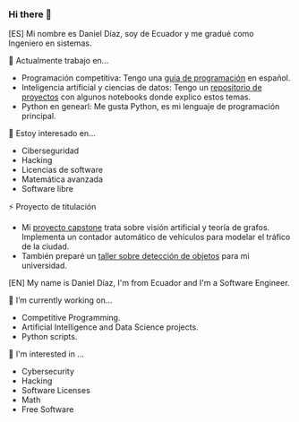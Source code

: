 ### Hi there 👋

<!--
**danielTeniente/danielTeniente** is a ✨ _special_ ✨ repository because its `README.md` (this file) appears on your GitHub profile.

Here are some ideas to get you started:

- 🔭 I’m currently working on ...
- 🌱 I’m currently learning ...
- 👯 I’m looking to collaborate on ...
- 🤔 I’m looking for help with ...
- 💬 Ask me about ...
- 📫 How to reach me: ...
- 😄 Pronouns: ...
- ⚡ Fun fact: ...
-->

[ES]
Mi nombre es Daniel Díaz, soy de Ecuador y me gradué como Ingeniero en sistemas. 

🔭 Actualmente trabajo en...
 * Programación competitiva: Tengo una [guía de programación](https://github.com/danielTeniente/guia_de_competencia#readme) en español.
 * Inteligencia artificial y ciencias de datos: Tengo un [repositorio de proyectos](https://github.com/danielTeniente/ia-projects#readme) con algunos notebooks donde explico estos temas.
 * Python en genearl: Me gusta Python, es mi lenguaje de programación principal.

🌱 Estoy interesado en...
* Ciberseguridad
* Hacking
* Licencias de software
* Matemática avanzada
* Software libre

⚡ Proyecto de titulación
* Mi [proyecto capstone](https://github.com/danielTeniente/proyecto_capstone#readme) trata sobre visión artificial y teoría de grafos. Implementa un contador automático de vehículos para modelar el tráfico de la ciudad.
* También preparé un [taller sobre detección de objetos](https://github.com/danielTeniente/tallerIA_detection#readme) para mi universidad.


[EN]
My name is Daniel Díaz, I'm from Ecuador and I'm a Software Engineer. 

🔭 I’m currently working on...
 * Competitive Programming.
 * Artificial Intelligence and Data Science projects.
 * Python scripts.

🌱 I'm interested in ...
* Cybersecurity
* Hacking
* Software Licenses
* Math
* Free Software


